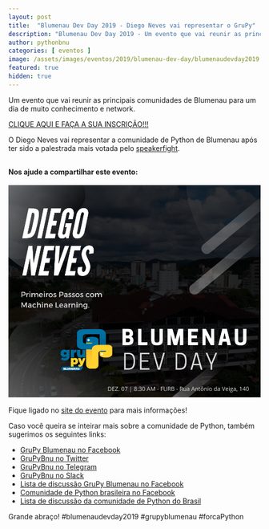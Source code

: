 ```yaml
---
layout: post
title:  "Blumenau Dev Day 2019 - Diego Neves vai representar o GruPy"
description: "Blumenau Dev Day 2019 - Um evento que vai reunir as principais comunidades de Blumenau para um dia de muito conhecimento e network."
author: pythonbnu
categories: [ eventos ]
image: /assets/images/eventos/2019/blumenau-dev-day/blumenaudevday2019.png
featured: true
hidden: true
---
```


Um evento que vai reunir as principais comunidades de Blumenau para um dia de muito conhecimento e network.

[CLIQUE AQUI E FAÇA A SUA INSCRIÇÃO!!!](https://www.sympla.com.br/blumenau-dev-day-2019__715489)

O Diego Neves vai representar a comunidade de Python de Blumenau após ter sido a palestrada mais votada pelo [speakerfight](https://speakerfight.com/events/submissao-de-palestra-sobre-python-para-o-blumenau-dev-day-2019/).

<h4 style="margin-top: 30px;">Nos ajude a compartilhar este evento:</h4>

<img src="/assets/images/eventos/2019/blumenau-dev-day/diego-blumenaudevday2019.png" alt="Participantes do Python nas Empresas - Edição Linx"/>

Fique ligado no [site do evento](http://www.hackerspaceblumenau.org/blumenau-dev-day/) para mais informações!

Caso você queira se inteirar mais sobre a comunidade de Python, também sugerimos os seguintes links:

<ul>
    <li><a href="https://www.facebook.com/pythonbnu/">GruPy Blumenau no Facebook</a></li>
    <li><a href="https://twitter.com/pythonbnu">GruPyBnu no Twitter</a></li>
    <li><a href="https://telegram.me/GruPyBnu">GruPyBnu no Telegram</a></li>
    <li><a href="https://hackerspaceblumenau.slack.com/messages/C6U70HXK4">GruPyBnu no Slack</a></li>
    <li><a href="https://www.facebook.com/groups/185266825299444/">Lista de discussão GruPy Blumenau no Facebook</a></li>
    <li><a href="https://www.facebook.com/groups/python.brasil/">Comunidade de Python brasileira no Facebook</a></li>
    <li><a href="https://groups.google.com/forum/#!forum/python-brasil">Lista de discussão da comunidade de Python do Brasil</a></li>
</ul>

Grande abraço!
#blumenaudevday2019 #grupyblumenau  #forcaPython